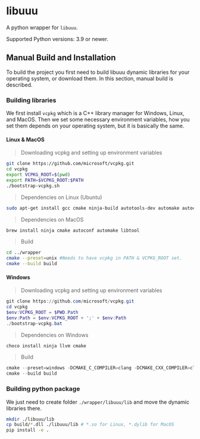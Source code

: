 # libuuu

A python wrapper for `libuuu`.

Supported Python versions: 3.9 or newer.

## Manual Build and Installation

To build the project you first need to build libuuu dynamic libraries for your
operating system, or download them. In this section, manual build is described.

### Building libraries

We first install `vcpkg` which is a C++ library manager for Windows, Linux, and MacOS. Then we set some necessary environment variables, how you set them depends on your operating system, but it is basically the same. 

#### Linux & MacOS
> Downloading vcpkg and setting up environment variables
```bash
git clone https://github.com/microsoft/vcpkg.git 
cd vcpkg
export VCPKG_ROOT=$(pwd)
export PATH=$VCPKG_ROOT:$PATH
./bootstrap-vcpkg.sh
```

> Dependencies on Linux (Ubuntu)
```bash
sudo apt-get install gcc cmake ninja-build autotools-dev automake autoconf libudev-dev
```
> Dependencies on MacOS 
```bash
brew install ninja cmake autoconf automake libtool
```
> Build
```bash
cd ../wrapper
cmake --preset=unix #Needs to have vcpkg in PATH & VCPKG_ROOT set.
cmake --build build
```

#### Windows
> Downloading vcpkg and setting up environment variables
```powershell
git clone https://github.com/microsoft/vcpkg.git 
cd vcpkg
$env:VCPKG_ROOT = $PWD.Path 
$env:Path = $env:VCPKG_ROOT + ';' + $env:Path
./bootstrap-vcpkg.bat
```
> Dependencies on Windows
```powershell
choco install ninja llvm cmake
```
> Build 
```powershell
cmake --preset=windows -DCMAKE_C_COMPILER=clang -DCMAKE_CXX_COMPILER=clang++
cmake --build build
```

### Building python package
We just need to create folder `./wrapper/libuuu/lib` and move the dynamic libraries there.

```bash
mkdir ./libuuu/lib
cp build/*.dll ./libuuu/lib # *.so for Linux, *.dylib for MacOS
pip install -e .
```
